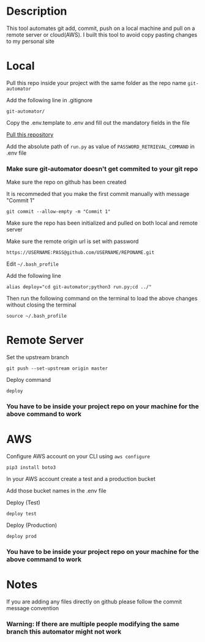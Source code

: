 # Description
This tool automates git add, commit, push on a local machine and pull on a remote server or cloud(AWS). I built this tool to avoid copy pasting changes to my personal site

# Local

Pull this repo inside your project with the same folder as the repo name ```git-automator```

Add the following line in .gitignore
```
git-automator/
```

Copy the .env.template to .env and fill out the mandatory fields in the file

[Pull this repository](https://github.com/mohd-ahsan-mirza/redis-local-encryptor)

Add the absolute path of ``` run.py ``` as value of ``` PASSWORD_RETRIEVAL_COMMAND ``` in .env file
### Make sure git-automator doesn't get commited to your git repo

Make sure the repo on github has been created

It is recommeded that you make the first commit manually with message "Commit 1"
```
git commit --allow-empty -m "Commit 1"
```

Make sure the repo has been initialized and pulled on both local and remote server

Make sure the remote origin url is set with password
```
https://USERNAME:PASS@github.com/USERNAME/REPONAME.git
```

Edit ```~/.bash_profile```

Add the following line
```
alias deploy="cd git-automator;python3 run.py;cd ../"
```
Then run the following command on the terminal to load the above changes without closing the terminal
```
source ~/.bash_profile
```

# Remote Server
Set the upstream branch
```
git push --set-upstream origin master
```

Deploy command
```
deploy
```
### You have to be inside your project repo on your machine for the above command to work

# AWS
Configure AWS account on your CLI using ```aws configure```
```
pip3 install boto3
```
In your AWS account create a test and a production bucket

Add those bucket names in the .env file

Deploy (Test)
```
deploy test
```
Deploy (Production)
```
deploy prod
```
### You have to be inside your project repo on your machine for the above command to work

# Notes
If you are adding any files directly on github please follow the commit message convention
### Warning: If there are multiple people modifying the same branch this automator might not work
